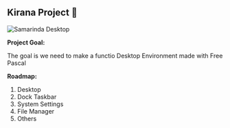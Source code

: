 ## Kirana Project 👋

![Samarinda Desktop](https://github.com/kirana-a2district/samarinda-desktop/raw/master/screenshots/Screenshot_20220623_023909.png)

**Project Goal:**

The goal is we need to make a functio Desktop Environment made with Free Pascal

**Roadmap:**

1. Desktop
2. Dock Taskbar
3. System Settings
4. File Manager
5. Others
